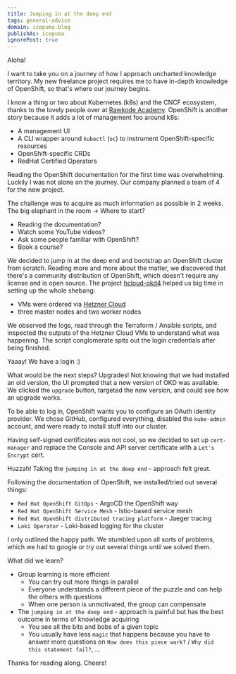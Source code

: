 ```yaml
---
title: Jumping in at the deep end
tags: general-advice
domain: icepuma.blog
publishAs: icepuma
ignorePost: true
---
```


Aloha!

I want to take you on a journey of how I approach uncharted knowledge territory.
My new freelance project requires me to have in-depth knowledge of OpenShift, so that's where our journey begins.

I know a thing or two about Kubernetes (k8s) and the CNCF ecosystem, thanks to the lovely people over at [Rawkode Academy](https://rawkode.chat).
OpenShift is another story because it adds a lot of management foo around k8s:

* A management UI
* A CLI wrapper around `kubectl` (`oc`) to instrument OpenShift-specific resources
* OpenShift-specific CRDs
* RedHat Certified Operators

Reading the OpenShift documentation for the first time was overwhelming.
Luckily I was not alone on the journey. Our company planned a team of 4 for the new project.

The challenge was to acquire as much information as possible in 2 weeks.
The big elephant in the room -> Where to start?

* Reading the documentation?
* Watch some YouTube videos?
* Ask some people familiar with OpenShift?
* Book a course?

We decided to jump in at the deep end and bootstrap an OpenShift cluster from scratch.
Reading more and more about the matter, we discovered that there's a community distribution of OpenShift, which doesn't require any license and is open source.
The project [hcloud-okd4](https://github.com/slauger/hcloud-okd4) helped us big time in setting up the whole shebang:

* VMs were ordered via [Hetzner Cloud](https://www.hetzner.com/cloud)
* three master nodes and two worker nodes

We observed the logs, read through the Terraform / Ansible scripts, and inspected the outputs of the Hetzner Cloud VMs to understand what was happening.
The script conglomerate spits out the login credentials after being finished.

Yaaay! We have a login :)

What would be the next steps? Upgrades!
Not knowing that we had installed an old version, the UI prompted that a new version of OKD was available.
We clicked the `upgrade` button, targeted the new version, and could see how an upgrade works.

To be able to log in, OpenShift wants you to configure an OAuth identity provider.
We chose GitHub, configured everything, disabled the `kube-admin` account, and were ready to install stuff into our cluster.

Having self-signed certificates was not cool, so we decided to set up `cert-manager` and replace the Console and API server certificate with a `Let's Encrypt` cert.

Huzzah! Taking the `jumping in at the deep end` - approach felt great.

Following the documentation of OpenShift, we installed/tried out several things:

* `Red Hat OpenShift GitOps` - ArgoCD the OpenShift way
* `Red Hat OpenShift Service Mesh` - Istio-based service mesh
* `Red Hat OpenShift distributed tracing platform` - Jaeger tracing
* `Loki Operator` - Loki-based logging for the cluster

I only outlined the happy path. We stumbled upon all sorts of problems, which we had to google or try out several things until we solved them.

What did we learn?

* Group learning is more efficient
  * You can try out more things in parallel
  * Everyone understands a different piece of the puzzle and can help the others with questions
  * When one person is unmotivated, the group can compensate
* The `jumping in at the deep end` - approach is painful but has the best outcome in terms of knowledge acquiring
  * You see all the bits and bobs of a given topic
  * You usually have less `magic` that happens because you have to answer more questions on `How does this piece work?` / `Why did this statement fail?`, ...

Thanks for reading along. Cheers!
